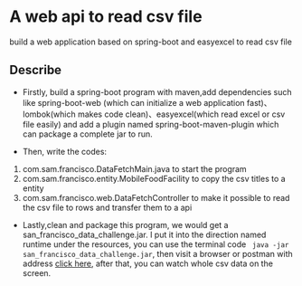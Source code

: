 # A web api to read csv file

build a web application based on spring-boot and easyexcel to read csv file

## Describe

* Firstly, build a spring-boot program with maven,add dependencies such like spring-boot-web (which can initialize a web application fast)、lombok(which makes code clean)、easyexcel(which read excel or csv file easily) and add a plugin named spring-boot-maven-plugin which can package a complete jar to run.

* Then, write the codes:
1. com.sam.francisco.DataFetchMain.java to start the program 
2. com.sam.francisco.entity.MobileFoodFacility to copy the csv titles to a entity 
3. com.sam.francisco.web.DataFetchController to make it possible to read the csv file to rows and transfer them to a api

* Lastly,clean and package this program, we would get a san_francisco_data_challenge.jar. I put it into the direction named runtime under the resources, you can use the terminal code ``` java -jar san_francisco_data_challenge.jar```, then visit a browser or postman with address [click here](http://localhost:8080/fetch_francisco_data), after that, you can watch whole csv data on the screen.
